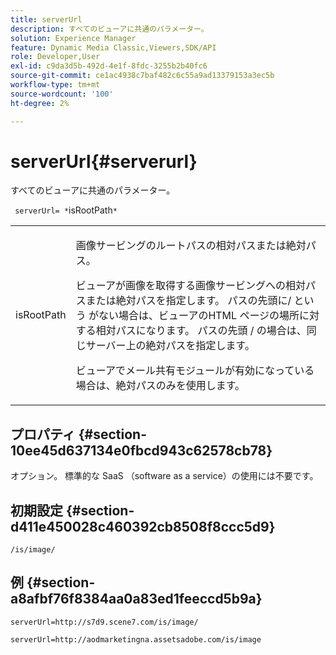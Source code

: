 ```yaml
---
title: serverUrl
description: すべてのビューアに共通のパラメーター。
solution: Experience Manager
feature: Dynamic Media Classic,Viewers,SDK/API
role: Developer,User
exl-id: c9da3d5b-492d-4e1f-8fdc-3255b2b40fc6
source-git-commit: ce1ac4938c7baf482c6c55a9ad13379153a3ec5b
workflow-type: tm+mt
source-wordcount: '100'
ht-degree: 2%

---
```


# serverUrl{#serverurl}

すべてのビューアに共通のパラメーター。

` serverUrl= *`isRootPath`*`

<table id="table_9B98C97485DD4DEB8A6ECBCE8DF6B886"> 
 <tbody> 
  <tr> 
   <td colname="col1"> <p> <span class="codeph"> <span class="varname"> isRootPath</span> </span> </p> </td> 
   <td colname="col2"> <p>画像サービングのルートパスの相対パスまたは絶対パス。 </p> <p> ビューアが画像を取得する画像サービングへの相対パスまたは絶対パスを指定します。 パスの先頭に/<span class="filepath"> という </span> がない場合は、ビューアのHTML ページの場所に対する相対パスになります。 パスの先頭 <span class="filepath">/</span> の場合は、同じサーバー上の絶対パスを指定します。 </p> <p> ビューアでメール共有モジュールが有効になっている場合は、絶対パスのみを使用します。 </p> </td> 
  </tr> 
 </tbody> 
</table>

## プロパティ {#section-10ee45d637134e0fbcd943c62578cb78}

オプション。 標準的な SaaS （software as a service）の使用には不要です。

## 初期設定 {#section-d411e450028c460392cb8508f8ccc5d9}

`/is/image/`

## 例 {#section-a8afbf76f8384aa0a83ed1feeccd5b9a}

```
serverUrl=http://s7d9.scene7.com/is/image/
```

```
serverUrl=http://aodmarketingna.assetsadobe.com/is/image
```

<!--

```
serverUrl=https://adobedemo62-h.assetsadobe.com/is/image
```

-->

